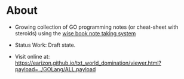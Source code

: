 # About

* Growing collection of GO programming notes (or cheat-sheet with steroids) using the 
  [wise book note taking system](https://github.com/earizon/txt_world_domination)

* Status Work: Draft state. 

* Visit online at: <https://earizon.github.io/txt_world_domination/viewer.html?payload=../GOLang/ALL.payload>
